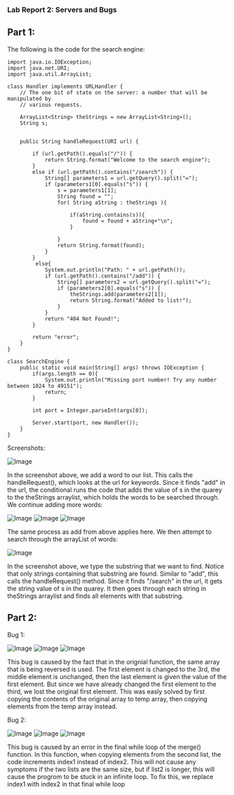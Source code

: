 ### Lab Report 2: Servers and Bugs

## Part 1:

The following is the code for the search engine:

```
import java.io.IOException;
import java.net.URI;
import java.util.ArrayList;

class Handler implements URLHandler {
    // The one bit of state on the server: a number that will be manipulated by
    // various requests.
    
    ArrayList<String> theStrings = new ArrayList<String>();
    String s;
    

    public String handleRequest(URI url) {
        
        if (url.getPath().equals("/")) {
            return String.format("Welcome to the search engine");
        }
        else if (url.getPath().contains("/search")) {
            String[] parameters1 = url.getQuery().split("=");
            if (parameters1[0].equals("s")) {
                s = parameters1[1];
                String found = "";
                for( String aString : theStrings ){

                    if(aString.contains(s)){
                        found = found + aString+"\n";
                    }

                }
                return String.format(found);
            }
        }
         else{
            System.out.println("Path: " + url.getPath());
            if (url.getPath().contains("/add")) {
                String[] parameters2 = url.getQuery().split("=");
                if (parameters2[0].equals("s")) {
                    theStrings.add(parameters2[1]);
                    return String.format("Added to list!");
                }
            }
            return "404 Not Found!";
        }
        
        return "error";
    }
}

class SearchEngine {
    public static void main(String[] args) throws IOException {
        if(args.length == 0){
            System.out.println("Missing port number! Try any number between 1024 to 49151");
            return;
        }

        int port = Integer.parseInt(args[0]);

        Server.start(port, new Handler());
    }
}
```

Screenshots:

![Image](https://amohamad1.github.io/cse15l-lab-reports/part1/add1.png)

In the screenshot above, we add a word to our list. This calls the handleRequest(), which looks at the url for keywords. Since it finds "add" in the url, the conditional runs the code that adds the value of s in the quarey to the theStrings arraylist, which holds the words to be searched through. We continue adding more words:

![Image](https://amohamad1.github.io/cse15l-lab-reports/part1/add2.png)
![Image](https://amohamad1.github.io/cse15l-lab-reports/part1/add3.png)
![Image](https://amohamad1.github.io/cse15l-lab-reports/part1/add4.png)

The same process as add from above applies here. We then attempt to search through the arrayList of words:

![Image](https://amohamad1.github.io/cse15l-lab-reports/part1/search1.png)

In the screenshot above, we type the substring that we want to find. Notice that only strings containing that substring are found. Similar to "add", this calls the handleRequest() method. Since it finds "/search" in the url, it gets the string value of s in the quarey. It then goes through each string in theStrings arraylist and finds all elements with that substring.

## Part 2:

Bug 1: 

![Image](https://amohamad1.github.io/cse15l-lab-reports/part2/test1.png)
![Image](https://amohamad1.github.io/cse15l-lab-reports/part2/test1Output.png)
![Image](https://amohamad1.github.io/cse15l-lab-reports/part2/fixedCode1.png)

This bug is caused by the fact that in the orignial function, the same array that is being reversed is used. The first element is changed to the 3rd, the middle element is unchanged, then the last element is given the value of the first element. But since we have already changed the first element to the third, we lost the original first element. This was easly solved by first copying the contents of the original array to temp array, then copying elements from the temp array instead.

Bug 2:

![Image](https://amohamad1.github.io/cse15l-lab-reports/part2/test2.png)
![Image](https://amohamad1.github.io/cse15l-lab-reports/part2/test2Output.png)
![Image](https://amohamad1.github.io/cse15l-lab-reports/part2/fixedCode2.png)

This bug is caused by an error in the final while loop of the merge() function. In this function, when copying elements from the second list, the code increments index1 instead of index2. This will not cause any symptoms if the two lists are the same size, but if list2 is longer, this will cause the progrom to be stuck in an infinite loop. To fix this, we replace index1 with index2 in that final while loop


